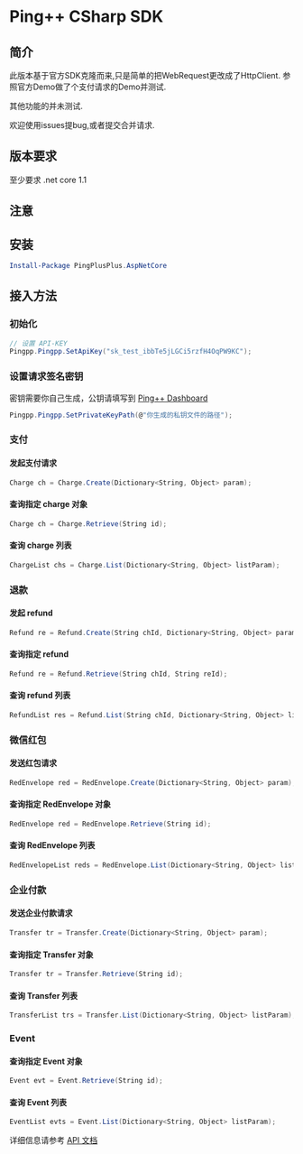 # Ping++ CSharp SDK 

## 简介

此版本基于官方SDK克隆而来,只是简单的把WebRequest更改成了HttpClient. 
参照官方Demo做了个支付请求的Demo并测试.

其他功能的并未测试.

欢迎使用issues提bug,或者提交合并请求.
## 版本要求
至少要求 .net core 1.1

## 注意

## 安装

```powershell
Install-Package PingPlusPlus.AspNetCore
```

## 接入方法
### 初始化
```c#
// 设置 API-KEY
Pingpp.Pingpp.SetApiKey("sk_test_ibbTe5jLGCi5rzfH4OqPW9KC");
```

### 设置请求签名密钥
密钥需要你自己生成，公钥请填写到 [Ping++ Dashboard](https://dashboard.pingxx.com)
```c#
Pingpp.Pingpp.SetPrivateKeyPath(@"你生成的私钥文件的路径");
```

### 支付
#### 发起支付请求
```c#
Charge ch = Charge.Create(Dictionary<String, Object> param);
```

#### 查询指定 charge 对象
```c#
Charge ch = Charge.Retrieve(String id);
```

#### 查询 charge 列表
```c#
ChargeList chs = Charge.List(Dictionary<String, Object> listParam);
```

### 退款
#### 发起 refund
```c#
Refund re = Refund.Create(String chId, Dictionary<String, Object> param);
```

#### 查询指定 refund
```c#
Refund re = Refund.Retrieve(String chId, String reId);
```

#### 查询 refund 列表
```c#
RefundList res = Refund.List(String chId, Dictionary<String, Object> listParam);
```

### 微信红包
#### 发送红包请求
```c#
RedEnvelope red = RedEnvelope.Create(Dictionary<String, Object> param);
```

#### 查询指定 RedEnvelope 对象
```c#
RedEnvelope red = RedEnvelope.Retrieve(String id);
```

#### 查询 RedEnvelope 列表
```c#
RedEnvelopeList reds = RedEnvelope.List(Dictionary<String, Object> listParam);
```

### 企业付款
#### 发送企业付款请求
```c#
Transfer tr = Transfer.Create(Dictionary<String, Object> param);
```

#### 查询指定 Transfer 对象
```c#
Transfer tr = Transfer.Retrieve(String id);
```

#### 查询 Transfer 列表
```c#
TransferList trs = Transfer.List(Dictionary<String, Object> listParam);
```

### Event
#### 查询指定 Event 对象
```c#
Event evt = Event.Retrieve(String id);
```

#### 查询 Event 列表
```c#
EventList evts = Event.List(Dictionary<String, Object> listParam);
```

详细信息请参考 [API 文档](https://pingxx.com/document/api)